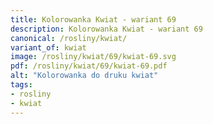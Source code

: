 ```yaml
---
title: Kolorowanka Kwiat - wariant 69
description: Kolorowanka Kwiat - wariant 69
canonical: /rosliny/kwiat/
variant_of: kwiat
image: /rosliny/kwiat/69/kwiat-69.svg
pdf: /rosliny/kwiat/69/kwiat-69.pdf
alt: "Kolorowanka do druku kwiat"
tags:
- rosliny
- kwiat
---
```

